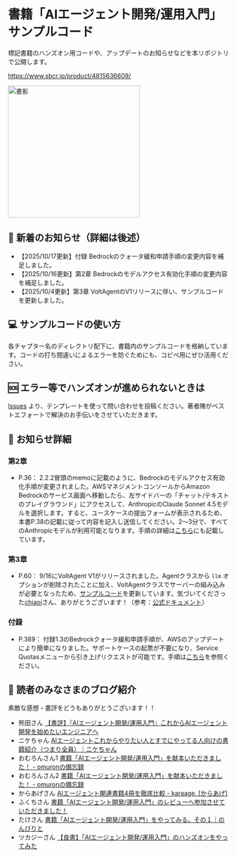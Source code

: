 # 書籍「AIエージェント開発/運用入門」サンプルコード

標記書籍のハンズオン用コードや、アップデートのお知らせなどを本リポジトリで公開します。

https://www.sbcr.jp/product/4815636609/

<img height="300" alt="書影" src="https://www.sbcr.jp/wp-content/uploads/2025/07/AAP_AI%E3%82%A8%E3%83%BC%E3%82%B7%E3%82%99%E3%82%A7%E3%83%B3%E3%83%88%E9%96%8B%E7%99%BA%E9%81%8B%E7%94%A8%E5%85%A5%E9%96%80_D1-1-scaled.jpg" />


## 📣 新着のお知らせ（詳細は後述）

- 【2025/10/17更新】付録 Bedrockのクォータ緩和申請手順の変更内容を補足しました。
- 【2025/10/16更新】第2章 Bedrockのモデルアクセス有効化手順の変更内容を補足しました。
- 【2025/10/4更新】第3章 VoltAgentのV1リリースに伴い、サンプルコードを更新しました。


## 💻 サンプルコードの使い方

各チャプター名のディレクトリ配下に、書籍内のサンプルコードを格納しています。コードの打ち間違いによるエラーを防ぐためにも、コピペ用にぜひ活用ください。


## 🆘 エラー等でハンズオンが進められないときは

[Issues](https://github.com/minorun365/agent-book/issues) より、テンプレートを使って問い合わせを投稿ください。著者陣がベストエフォートで解決のお手伝いをさせていただきます。


## 📗 お知らせ詳細

### 第2章

- P.36： 2.2.2冒頭のmemoに記載のように、Bedrockのモデルアクセス有効化手順が変更されました。AWSマネジメントコンソールからAmazon Bedrockのサービス画面へ移動したら、左サイドバーの「チャット/テキストのプレイグラウンド」にアクセスして、AnthropicのClaude Sonnet 4.5モデルを選択します。すると、ユースケースの提出フォームが表示されるため、本書P.38の記載に従って内容を記入し送信してください。2〜3分で、すべてのAnthropicモデルが利用可能となります。手順の詳細は[こちら](https://qiita.com/minorun365/items/7070a0206547cc6dc650)にも記載しています。

### 第3章

- P.60： 9/16にVoltAgent V1がリリースされました。Agentクラスから `llm` オプションが削除されたことに加え、VoltAgentクラスでサーバーの組み込みが必要となったため、[サンプルコード](https://github.com/minorun365/agent-book/blob/main/chapter3/sample/4_voltagent.ts)を更新しています。気づいてくださった[chiaoi](https://x.com/_chiaoi)さん、ありがとうございます！（参考：[公式ドキュメント](https://voltagent.dev/docs/getting-started/migration-guide/)）

### 付録

- P.389： 付録1.3のBedrockクォータ緩和申請手順が、AWSのアップデートにより簡単になりました。サポートケースの起票が不要になり、Service Quotasメニューから引き上げリクエストが可能です。手順は[こちら](https://qiita.com/minorun365/items/bc58bbb2490ef1b5fdee)を参照ください。


## 🥰 読者のみなさまのブログ紹介

素敵な感想・書評をどうもありがとうございます！！

- 熊田さん [【書評】『AIエージェント開発/運用入門』これからAIエージェント開発を始めたいエンジニアへ](https://qiita.com/hedgehog051/items/ca64f9958addebc58cf9)
- ニケちゃん [AIエージェントこれからやりたい人とすでにやってる人向けの書籍紹介（つまり全員）｜ニケちゃん](https://note.com/nike_cha_n/n/nc4c17567f5f0)
- おむろんさん1 [書籍「AIエージェント開発/運用入門」を献本いただきました！ - omuronの備忘録](https://omuron.hateblo.jp/entry/2025/10/01/000000)
- おむろんさん2 [書籍「AIエージェント開発/運用入門」を献本いただきました！ - omuronの備忘録](https://omuron.hateblo.jp/entry/2025/10/01/000000)
- からあげさん [AIエージェント関連書籍4冊を徹底比較 - karaage. [からあげ]](https://karaage.hatenadiary.jp/entry/2025/10/01/073000)
- ふくちさん [書籍「AIエージェント開発/運用入門」のレビューへ参加させていただきました！](https://qiita.com/har1101/items/d070a6b8181f24ed6697)
- たけさん [書籍「AIエージェント開発/運用入門」をやってみる。その１｜のんびりと](https://note.com/bnctake/n/naf36facb7287)
- ツカジーさん [【良書】「AIエージェント開発/運用入門」のハンズオンをやってみた](https://qiita.com/zzzzico/items/23c2b4e04ffb1d111000)
